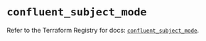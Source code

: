 # `confluent_subject_mode`

Refer to the Terraform Registry for docs: [`confluent_subject_mode`](https://registry.terraform.io/providers/confluentinc/confluent/2.10.0/docs/resources/subject_mode).
